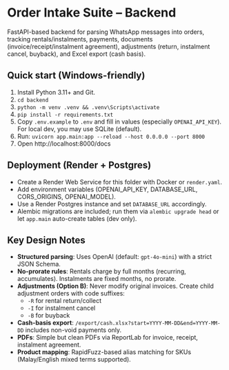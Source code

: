 # Order Intake Suite – Backend

FastAPI-based backend for parsing WhatsApp messages into orders, tracking rentals/instalments, payments,
documents (invoice/receipt/instalment agreement), adjustments (return, instalment cancel, buyback), and Excel export (cash basis).

## Quick start (Windows-friendly)

1) Install Python 3.11+ and Git.
2) `cd backend`
3) `python -m venv .venv && .venv\Scripts\activate`
4) `pip install -r requirements.txt`
5) Copy `.env.example` to `.env` and fill in values (especially `OPENAI_API_KEY`). For local dev, you may use SQLite (default).
6) Run: `uvicorn app.main:app --reload --host 0.0.0.0 --port 8000`
7) Open http://localhost:8000/docs

## Deployment (Render + Postgres)

- Create a Render Web Service for this folder with Docker or `render.yaml`.
- Add environment variables (OPENAI_API_KEY, DATABASE_URL, CORS_ORIGINS, OPENAI_MODEL).
- Use a Render Postgres instance and set `DATABASE_URL` accordingly.
- Alembic migrations are included; run them via `alembic upgrade head` or let `app.main` auto-create tables (dev only).

## Key Design Notes

- **Structured parsing**: Uses OpenAI (default: `gpt-4o-mini`) with a strict JSON Schema.
- **No-prorate rules**: Rentals charge by full months (recurring, accumulates). Instalments are fixed months, no prorate.
- **Adjustments (Option B)**: Never modify original invoices. Create child adjustment orders with code suffixes:
  - `-R` for rental return/collect
  - `-I` for instalment cancel
  - `-B` for buyback
- **Cash-basis export**: `/export/cash.xlsx?start=YYYY-MM-DD&end=YYYY-MM-DD` includes non-void payments only.
- **PDFs**: Simple but clean PDFs via ReportLab for invoice, receipt, instalment agreement.
- **Product mapping**: RapidFuzz-based alias matching for SKUs (Malay/English mixed terms supported).

